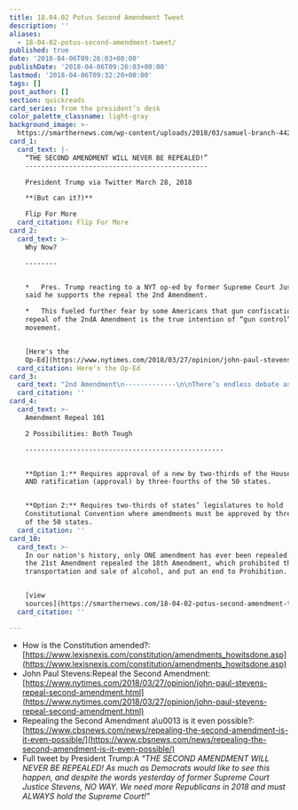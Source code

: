 ```yaml
---
title: 18.04.02 Potus Second Amendment Tweet
description: ''
aliases:
  - 18-04-02-potus-second-amendment-tweet/
published: true
date: '2018-04-06T09:26:03+00:00'
publishDate: '2018-04-06T09:26:03+00:00'
lastmod: '2018-04-06T09:32:20+00:00'
tags: []
post_author: []
section: quickreads
card_series: from the president’s desk
color_palette_classname: light-gray
background_image: >-
  https://smarthernews.com/wp-content/uploads/2018/03/samuel-branch-442129-unsplash-scaled.jpg
card_1:
  card_text: |-
    “THE SECOND AMENDMENT WILL NEVER BE REPEALED!”
    ----------------------------------------------

    President Trump via Twitter March 28, 2018

    **(But can it?)**

    Flip For More
  card_citation: Flip For More
card_2:
  card_text: >-
    Why Now?

    --------


    *   Pres. Trump reacting to a NYT op-ed by former Supreme Court Justice who
    said he supports the repeal the 2nd Amendment.

    *   This fueled further fear by some Americans that gun confiscation and/or
    repeal of the 2ndA Amendment is the true intention of “gun control”
    movement.


    [Here's the
    Op-Ed](https://www.nytimes.com/2018/03/27/opinion/john-paul-stevens-repeal-second-amendment.html)
  card_citation: Here's the Op-Ed
card_3:
  card_text: "2nd Amendment\n-------------\n\nThere’s endless debate as to what the 2A \\*actually\\* means, how it should be applied today, and why it was included in the Bill of Rights, but here’s what it says:\n\n**_“A well regulated Militia, being necessary to the security of a free State, the right of the people to keep and bear Arms, shall not be infringed.’_**"
  card_citation: ''
card_4:
  card_text: >-
    Amendment Repeal 101  

    2 Possibilities: Both Tough

    --------------------------------------------------


    **Option 1:** Requires approval of a new by two-thirds of the House & Senate
    AND ratification (approval) by three-fourths of the 50 states.


    **Option 2:** Requires two-thirds of states’ legislatures to hold
    Constitutional Convention where amendments must be approved by three-fourths
    of the 50 states.
  card_citation: ''
card_10:
  card_text: >-
    In our nation's history, only ONE amendment has ever been repealed. In 1933,
    the 21st Amendment repealed the 18th Amendment, which prohibited the making,
    transportation and sale of alcohol, and put an end to Prohibition.


    [view
    sources](https://smarthernews.com/18-04-02-potus-second-amendment-tweet/)
  card_citation: ''

---
```

*   How is the Constitution amended?: [https://www.lexisnexis.com/constitution/amendments_howitsdone.asp](https://www.lexisnexis.com/constitution/amendments_howitsdone.asp)
*   John Paul Stevens:Repeal the Second Amendment: [https://www.nytimes.com/2018/03/27/opinion/john-paul-stevens-repeal-second-amendment.html](https://www.nytimes.com/2018/03/27/opinion/john-paul-stevens-repeal-second-amendment.html)
*   Repealing the Second Amendment a\\u0013 is it even possible?: [https://www.cbsnews.com/news/repealing-the-second-amendment-is-it-even-possible/](https://www.cbsnews.com/news/repealing-the-second-amendment-is-it-even-possible/)
*   Full tweet by President Trump:A _“THE SECOND AMENDMENT WILL NEVER BE REPEALED! As much as Democrats would like to see this happen, and despite the words yesterday of former Supreme Court Justice Stevens, NO WAY. We need more Republicans in 2018 and must ALWAYS hold the Supreme Court!”_